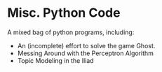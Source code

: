 # Misc. Python Code
A mixed bag of python programs, including:
- An (incomplete) effort to solve the game Ghost.  
- Messing Around with the Perceptron Algorithm
- Topic Modeling in the Iliad
